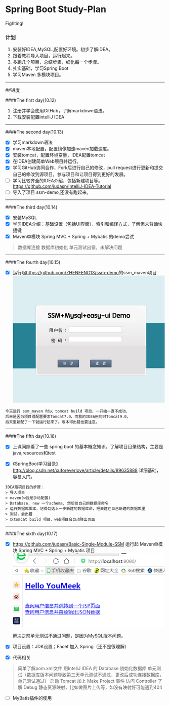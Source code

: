 # Spring Boot Study-Plan
Fighting!

### 计划 
1. 安装好IDEA,MySQL,配置好环境。初步了解IDEA。
2. 跟着教程导入项目，运行起来。
3. 多跑几个项目，总结步骤，细化每一个步骤。
4. 扎实基础，学习Spring Boot 
5. 学习Maven 多模块项目。
---

##进度

####The first day(10.12)
1. 注册并学会使用GitHub，了解markdown语法。
2. 下载安装配置IntelliJ IDEA

---
####The second day(10.13)
- [x] 学习markdown语法
- [x] maven本地配置，配置镜像加速maven加载速度。
- [x] 安装tomcat，配置环境变量，IDEA配置tomcat
- [x] 在IDEA创建简单Web项目并运行。
- [x] 学习GitHub协同合作，Fork后进行自己的修改，pull request进行更新和提交自己的修改到源项目，参与项目和让项目得到更好的发展。
- [ ] 学习比较齐全的IDEA介绍，包括新建项目等。 https://github.com/judasn/IntelliJ-IDEA-Tutorial
- [ ] 导入了项目 ssm-demo,还没有跑起来。

---
####The third day(10.14)
- [x] 安装MySQL
- [x] 学习IDEA介绍：基础设置（包括UI界面），索引和编译方式，了解但未背诵快捷键
- [x] Maven单模块 Spring MVC + Spring + Mybatis 的demo尝试
> 数据库连接
> 数据库初始化
> 单元测试出错，未解决问题 

---
####The fourth day(10.15)
- [x] 运行起<https://github.com/ZHENFENG13/ssm-demo>的ssm_maven项目
![ssm_maven](https://github.com/Yths0814/picture/blob/master/images/ssm_maven.png)
````
今天运行 ssm_maven 时以 tomcat build 项目，一开始一直不成功，
后来是因为项目得配置要求Tomcat7.0，而我的IDEA用的时Tomcat9.0，
后来重新配了一下就运行起来了。版本得出错也要注意。
````
---
####The fifth day(10.16)
- [X] 上课间隙看了一些 spring boot 的基本概念知识。了解项目目录结构，主要是java,resources和test

- [X] 《SpringBoot学习目录》<http://blog.csdn.net/xuforeverlove/article/details/89635888> 详细基础，容易入门。

````
IDEA跑项目我的步骤：
> 导入项目
> maven(w我是手动配置)
> Database, new 一个schema, 然后给自己的数据库命名
> 运行数据库脚本，记得勾选上一步新建的数据库命，把表建在自己新建的数据库里
> 测试，会出错
> 以tomcat build 项目，web项目会自动弹出页面
````
---
####The sixth day(10.17)
- [x] <https://github.com/judasn/Basic-Single-Module-SSM> 运行起 Maven单模块 Spring MVC + Spring + Mybatis 项目
![Basic-Single-Module-SSM](https://github.com/Yths0814/picture/blob/master/images/Basic-Single-Module-SSM.png)
 
  解决之前单元测试不通过问题，是因为MySQL版本问题。
- [x] 项目设置：JDK设置；Facet 加入 Spring（还不是很理解）
- [x] 代码相关
> 简单了解pom.xml文件
> 用InteliJ IDEA 的 Database 初始化数据库
> 单元测试（数据库版本问题导致第三天单元测试不通过，更改后成功连接数据库，单元测试通过）
> 启动 Tomcat 加上 Make Project 事件
> 访问 Controller 了解 Debug
> 静态资源映射，比如做图片上传等，如没有映射好可能遇到404
- [ ] MyBatis插件的使用
